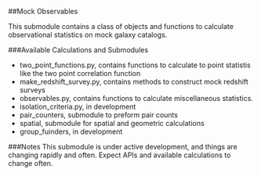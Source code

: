 ##Mock Observables

This submodule contains a class of objects and functions to calculate observational 
statistics on mock galaxy catalogs.

###Available Calculations and Submodules
* two_point_functions.py, contains functions to calculate to point statistis like the two 
point correlation function
* make_redshift_survey.py, contains methods to construct mock redshift surveys
* observables.py, contains functions to calculate miscellaneous statistics.
* isolation_criteria.py, in development
* pair_counters, submodule to preform pair counts
* spatial, submodule for spatial and geometric calculations
* group_fuinders, in development

###Notes
This submodule is under active development, and things are changing rapidly and often. 
Expect APIs and available calculations to change often.

